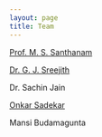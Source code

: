 ```yaml
---
layout: page
title: Team
---
```


<a href="http://www.iiserpune.ac.in/~santh/"> Prof. M. S. Santhanam </a>

<a href="http://www.iiserpune.ac.in/~sreejith/"> Dr. G. J. Sreejith </a>

Dr. Sachin Jain

<a href="https://www.researchgate.net/profile/Onkar-Sadekar"> Onkar Sadekar </a>

Mansi Budamagunta
